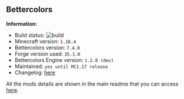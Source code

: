 ## Bettercolors

**Information:**
- Build status: ![build](https://img.shields.io/github/workflow/status/N3ROO/Bettercolors/Build%20MC1.16.4)
- Minecraft version: `1.16.4`
- Bettercolors version: `7.4.0`
- Forge version used: `35.1.0`
- Bettercolors Engine version: `1.2.0 (dev)`
- Maintained: `yes until MC1.17 release`
- Changelog: [here](CHANGELOG.MD)

All the mods details are shown in the main readme that you can access [here](https://github.com/N3ROO/Bettercolors).